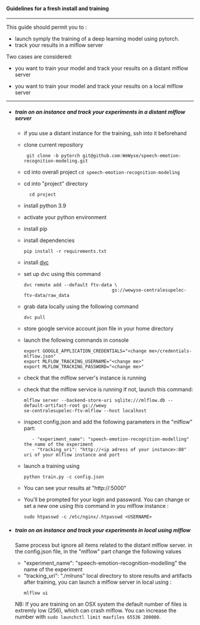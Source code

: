 #### Guidelines for a fresh install and training

---
This guide should permit you to :
- launch symply the training of a deep learning model using pytorch. 
- track your results in a mlflow server

Two cases are considered: 

- you want to train your model and track your results on a distant mlflow server 
    
- you want to train your model and track your results on a local mlflow server 
          

---

- ##### train on an instance and track your experiments in a distant mlflow server
    
    - if you use a distant instance for the training, ssh into it beforehand
    - clone current repository
        ```
         git clone -b pytorch git@github.com:WeWyse/speech-emotion-recognition-modeling.git
        ``` 
    - cd into overall project 
            ```
              cd speech-emotion-recognition-modeling
            ``` 
    - cd into "project" directory
        ```
          cd project
        ``` 
    - install python 3.9
    - activate your python environment 
    - install pip
    - install dependencies
        ```
        pip install -r requirements.txt
        ```
    - install [dvc](https://dvc.org/) 
    - set up dvc using this command 
        ```
        dvc remote add --default ftv-data \
                                         gs://wewyse-centralesupelec-ftv-data/raw_data
        ```

    - grab data locally using the following command 
        ```
        dvc pull
        ```
    - store google service account json file in your home directory  
    - launch the following commands in console
        ```
        export GOOGLE_APPLICATION_CREDENTIALS="<change me>/credentials-mlflow.json"
        export MLFLOW_TRACKING_USERNAME="<change me>"
        export MLFLOW_TRACKING_PASSWORD="<change me>"
        ```
    - check that the mlflow server's instance is running 
    - check that the mlflow service is running 
      if not, launch this command:  
        ```
        mlflow server --backend-store-uri sqlite:///mlflow.db --default-artifact-root gs://wewy
        se-centralesupelec-ftv-mlflow --host localhost
        ```
    - inspect config.json and add the following parameters in the "mlflow" part:
          
             - "experiment_name": "speech-emotion-recognition-modelling" the name of the experiment
             - "tracking_uri": "http://<ip adress of your instance>:80"  uri of your mlflow instance and port 
            
    - launch a training using 
        ```
        python train.py -c config.json
        ``` 
    - You can see your results at  "http://<ip adress of your instance>:5000"
    - You'll be prompted for your login and password. 
      You can change or set a new one using this command in you mlflow instance : 
        ```
        sudo htpasswd -c /etc/nginx/.htpasswd <USERNAME>
        ```
        
- ##### train on an instance and track your experiments in local using mlflow
    Same process but ignore all items related to the distant mlflow server.
    in the config.json file, in the "mlflow" part change the following values
    - "experiment_name": "speech-emotion-recognition-modelling" the name of the experiment
    - "tracking_uri": "./mlruns" local directory to store results and artifacts 
    after training, you can launch a mlflow server in local using :
        ```
        mlflow ui 
        ```

    NB: If you are training on an OSX system the default number of files is extremly low (256),
    which can crash mlflow. You can increase the number with `sudo launchctl limit maxfiles 65536 200000`.